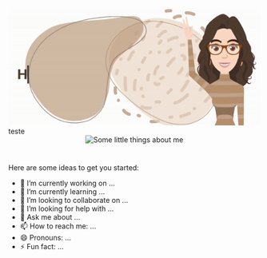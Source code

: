 <div align="center">
    <img src="header.gif" alt="Hi, I'm Tânia... Olá! Sou a Tânia">
</div>
<h>teste</h>
<div align="center">
    <img src="about-me.gif" alt="Some little things about me">
</div>

# 

Here are some ideas to get you started:

- 🔭 I’m currently working on ...
- 🌱 I’m currently learning ...
- 👯 I’m looking to collaborate on ...
- 🤔 I’m looking for help with ...
- 💬 Ask me about ...
- 📫 How to reach me: ...
- 😄 Pronouns: ...
- ⚡ Fun fact: ...
